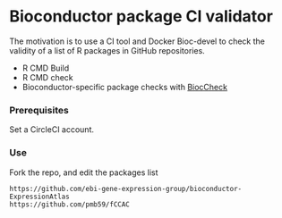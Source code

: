 # Bioconductor package CI validator

The motivation is to use a CI tool and Docker Bioc-devel to check the validity of a list of R packages in GitHub repositories.
- R CMD Build
- R CMD check
- Bioconductor-specific package checks with [BiocCheck](https://doi.org/doi:10.18129/B9.bioc.BiocCheck) 

### Prerequisites

Set a CircleCI account.

###  Use 

Fork the repo, and edit the packages list
```
https://github.com/ebi-gene-expression-group/bioconductor-ExpressionAtlas
https://github.com/pmb59/fCCAC
```
